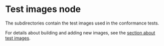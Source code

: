 # Test images node

The subdirectories contain the test images used in the conformance tests.

For details about building and adding new images, see the [section about test
images](/test/README.md#test-images).

